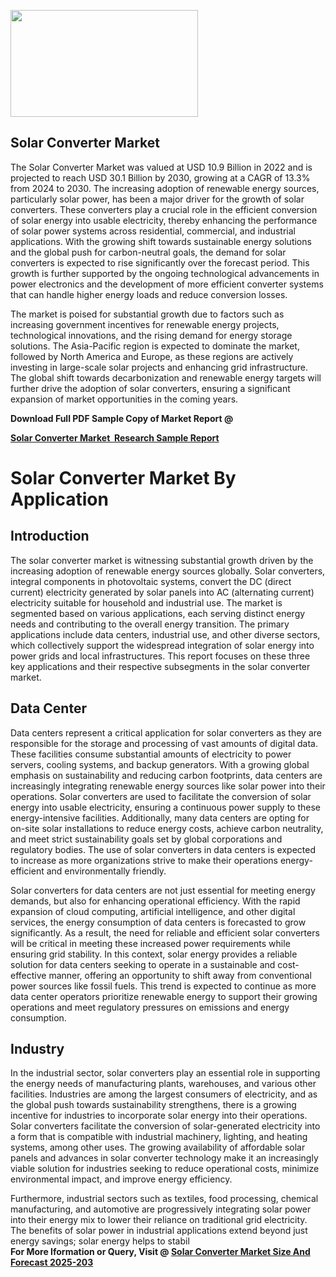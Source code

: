 <p><img class="alignnone size-medium wp-image-20088" src="https://ffe5etoiles.com/wp-content/uploads/2024/12/MST1-300x171.png" alt="" width="300" height="171" /></p><p><p> <h2>Solar Converter Market </h2><p>The Solar Converter Market was valued at USD 10.9 Billion in 2022 and is projected to reach USD 30.1 Billion by 2030, growing at a CAGR of 13.3% from 2024 to 2030. The increasing adoption of renewable energy sources, particularly solar power, has been a major driver for the growth of solar converters. These converters play a crucial role in the efficient conversion of solar energy into usable electricity, thereby enhancing the performance of solar power systems across residential, commercial, and industrial applications. With the growing shift towards sustainable energy solutions and the global push for carbon-neutral goals, the demand for solar converters is expected to rise significantly over the forecast period. This growth is further supported by the ongoing technological advancements in power electronics and the development of more efficient converter systems that can handle higher energy loads and reduce conversion losses.</p><p>The market is poised for substantial growth due to factors such as increasing government incentives for renewable energy projects, technological innovations, and the rising demand for energy storage solutions. The Asia-Pacific region is expected to dominate the market, followed by North America and Europe, as these regions are actively investing in large-scale solar projects and enhancing grid infrastructure. The global shift towards decarbonization and renewable energy targets will further drive the adoption of solar converters, ensuring a significant expansion of market opportunities in the coming years.</p></p><p><strong>Download Full PDF Sample Copy of Market Report @</strong></p><p><strong><a href="https://www.verifiedmarketreports.com/download-sample/?rid=286702&utm_source=Sites-google&utm_medium=265" target="_blank">Solar Converter Market &nbsp;Research Sample Report</a></strong></p><p><h1>Solar Converter Market By Application</h1><h2>Introduction</h2><p>The solar converter market is witnessing substantial growth driven by the increasing adoption of renewable energy sources globally. Solar converters, integral components in photovoltaic systems, convert the DC (direct current) electricity generated by solar panels into AC (alternating current) electricity suitable for household and industrial use. The market is segmented based on various applications, each serving distinct energy needs and contributing to the overall energy transition. The primary applications include data centers, industrial use, and other diverse sectors, which collectively support the widespread integration of solar energy into power grids and local infrastructures. This report focuses on these three key applications and their respective subsegments in the solar converter market.</p><h2>Data Center</h2><p>Data centers represent a critical application for solar converters as they are responsible for the storage and processing of vast amounts of digital data. These facilities consume substantial amounts of electricity to power servers, cooling systems, and backup generators. With a growing global emphasis on sustainability and reducing carbon footprints, data centers are increasingly integrating renewable energy sources like solar power into their operations. Solar converters are used to facilitate the conversion of solar energy into usable electricity, ensuring a continuous power supply to these energy-intensive facilities. Additionally, many data centers are opting for on-site solar installations to reduce energy costs, achieve carbon neutrality, and meet strict sustainability goals set by global corporations and regulatory bodies. The use of solar converters in data centers is expected to increase as more organizations strive to make their operations energy-efficient and environmentally friendly.</p><p>Solar converters for data centers are not just essential for meeting energy demands, but also for enhancing operational efficiency. With the rapid expansion of cloud computing, artificial intelligence, and other digital services, the energy consumption of data centers is forecasted to grow significantly. As a result, the need for reliable and efficient solar converters will be critical in meeting these increased power requirements while ensuring grid stability. In this context, solar energy provides a reliable solution for data centers seeking to operate in a sustainable and cost-effective manner, offering an opportunity to shift away from conventional power sources like fossil fuels. This trend is expected to continue as more data center operators prioritize renewable energy to support their growing operations and meet regulatory pressures on emissions and energy consumption.</p><h2>Industry</h2><p>In the industrial sector, solar converters play an essential role in supporting the energy needs of manufacturing plants, warehouses, and various other facilities. Industries are among the largest consumers of electricity, and as the global push towards sustainability strengthens, there is a growing incentive for industries to incorporate solar energy into their operations. Solar converters facilitate the conversion of solar-generated electricity into a form that is compatible with industrial machinery, lighting, and heating systems, among other uses. The growing availability of affordable solar panels and advances in solar converter technology make it an increasingly viable solution for industries seeking to reduce operational costs, minimize environmental impact, and improve energy efficiency.</p><p>Furthermore, industrial sectors such as textiles, food processing, chemical manufacturing, and automotive are progressively integrating solar power into their energy mix to lower their reliance on traditional grid electricity. The benefits of solar power in industrial applications extend beyond just energy savings; solar energy helps to stabil<strong><br />For More Iformation or Query, Visit @ <a href="https://www.verifiedmarketreports.com/product/solar-converter-market/" target="_blank">Solar Converter Market Size And Forecast 2025-203</a></strong></p>

